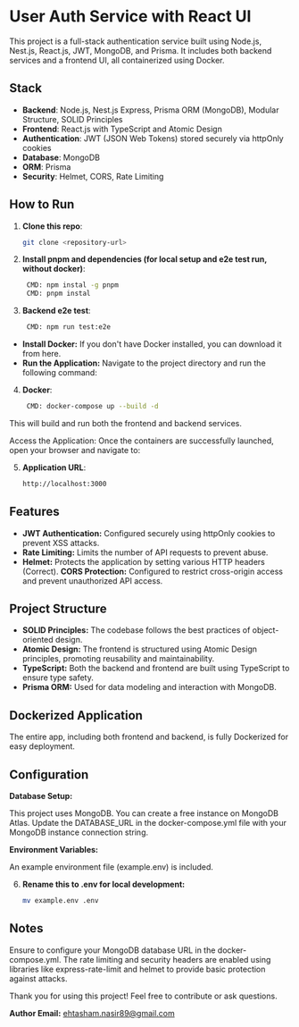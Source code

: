 # User Auth Service with React UI

This project is a full-stack authentication service built using Node.js, Nest.js, React.js, JWT, MongoDB, and Prisma. It includes both backend services and a frontend UI, all containerized using Docker. 

## Stack

- **Backend**: Node.js, Nest.js Express, Prisma ORM (MongoDB), Modular Structure, SOLID Principles
- **Frontend**: React.js with TypeScript and Atomic Design
- **Authentication**: JWT (JSON Web Tokens) stored securely via httpOnly cookies
- **Database**: MongoDB
- **ORM**: Prisma
- **Security**: Helmet, CORS, Rate Limiting

## How to Run

1. **Clone this repo**:
   ```bash
   git clone <repository-url>

2. **Install pnpm and dependencies (for local setup and e2e test run, without docker)**:
   ```bash
    CMD: npm instal -g pnpm
    CMD: pnpm instal

3. **Backend e2e test**:
   ```bash
    CMD: npm run test:e2e

- **Install Docker:** If you don't have Docker installed, you can download it from here.
- **Run the Application:** Navigate to the project directory and run the following command:

4. **Docker**:
   ```bash
    CMD: docker-compose up --build -d

This will build and run both the frontend and backend services.

Access the Application: Once the containers are successfully launched, open your browser and navigate to:

5. **Application URL**:
   ```bash
   http://localhost:3000

## Features

- **JWT Authentication:** Configured securely using httpOnly cookies to prevent XSS attacks.
- **Rate Limiting:** Limits the number of API requests to prevent abuse.
- **Helmet:** Protects the application by setting various HTTP headers (Correct).
   **CORS Protection:** Configured to restrict cross-origin access and prevent unauthorized API access.
  
## Project Structure

- **SOLID Principles:** The codebase follows the best practices of object-oriented design.
- **Atomic Design:** The frontend is structured using Atomic Design principles, promoting reusability and maintainability.
- **TypeScript:** Both the backend and frontend are built using TypeScript to ensure type safety.
- **Prisma ORM:** Used for data modeling and interaction with MongoDB.

## Dockerized Application

The entire app, including both frontend and backend, is fully Dockerized for easy deployment.

## Configuration

**Database Setup:**

This project uses MongoDB. You can create a free instance on MongoDB Atlas.
Update the DATABASE_URL in the docker-compose.yml file with your MongoDB instance connection string.

**Environment Variables:**

An example environment file (example.env) is included.

6. **Rename this to .env for local development:**
   ```bash
   mv example.env .env

## Notes

Ensure to configure your MongoDB database URL in the docker-compose.yml.
The rate limiting and security headers are enabled using libraries like express-rate-limit and helmet to provide basic protection against attacks.

Thank you for using this project! Feel free to contribute or ask questions.

**Author Email:** ehtasham.nasir89@gmail.com
